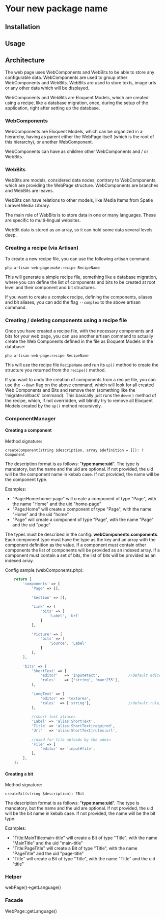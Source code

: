 # Your new package name

## Installation

## Usage

## Architecture

The web page uses WebComponents and WebBits to be able to store any configurable data. WebComponents
are used to group other WebComponents and WebBits. WebBits are used to store texts, image urls or
any other data which will be displayed.

WebComponents and WebBits are Eloquent Models, which are created using a recipe, like a database
migration, once, during the setup of the application, right after setting up the database.

### WebComponents

WebComponents are Eloquent Models, which can be organized in a hierarchy, having as parent either the
WebPage itself (which is the root of this hierarchy), or another WebComponent.

WebComponents can have as children other WebComponents and / or WebBits.

### WebBits

WebBits are models, considered data nodes, contrary to WebComponents, which are providing the WebPage
structure. WebComponents are branches and WebBits are leaves.

WebBits can have relations to other models, like Media Items from Spatie Laravel Media Library.

The main role of WebBits is to store data in one or many languages. These are specific to multi-lingual
websites.

WebBit data is stored as an array, so it can hold some data several levels deep.

### Creating a recipe (via Artisan)

To create a new recipe file, you can use the following artisan command:

`php artisan web-page:make:recipe RecipeName`

This will generate a simple recipe file, something like a database migration, where you can define
the list of components and bits to be created at root level and their component and bit structures.

If you want to create a complex recipe, defining the components, aliases and bit aliases, you can
add the flag `--complex` to the above artisan command.

### Creating / deleting components using a recipe file

Once you have created a recipe file, with the necessary components and bits for your web page,
you can use another artisan command to actually create the Web Components defined in the file as
Eloquent Models in the database:

`php artisan web-page:recipe RecipeName`

This will use the recipe file `RecipeName` and run its `up()` method to create the structure you returned
from the `recipe()` method.

If you want to undo the creation of components from a recipe file, you can use the `--down` flag
on the above command, which will look for all created Web Components and Bits and remove them
(something like the 'migrate:rollback' command). This basically just runs the `down()` method of the
recipe, which, if not overridden, will blindly try to remove all Eloquent Models created by the `up()`
method recursively.

### ComponentManager

#### Creating a component

Method signature:

`createComponent(string $description, array $definition = []): ?Component`

The description format is as follows: "**type:name:uid**". The type is mandatory, but the
name and the uid are optional. If not provided, the uid will be the component name in
kebab case. If not provided, the name will be the component type.

Examples:

- "Page:Home:home-page" will create a component of type "Page", with the name "Home"
and the uid "home-page"
- "Page:Home" will create a component of type "Page", with the name "Home" and the uid "home"
- "Page" will create a component of type "Page", with the name "Page" and the uid "page"

The types must be described in the config: **webComponents.components**. Each component type
must have the type as the key and an array with the component definition as the value. If a
component must contain other components the list of components will be provided as an indexed
array. If a component must contain a set of bits, the list of bits will be provided as an
indexed array.

Config sample (webComponents.php):

```php
    return [
        'components' => [
            'Page' => [],
            
            'Section' => [],
            
            'Link' => [
                'bits' => [
                    'Label', 'Url'
                ]
            ],
            
            'Picture' => [
                'bits' => [
                    'Source', 'Label'
                ]
            ],
        ],
        
        'bits' => [
            'ShortText' => [
                'editor'   => 'input#text',				//default editor, so it can be omitted
                'rules'    => ['string', 'max:255'],
            ],
            
            'LongText' => [
                'editor' => 'textarea',
                'rules'  => ['string'],					//default rule, so it can be omitted
            ],
            
            //short text aliases
            'Label' => 'alias:ShortText',
            'Title' => 'alias:ShortText|required',
            'Url'   => 'alias:ShortText|rules:url',
            
            //used for file uploads by the admin
            'File' => [
                'editor' => 'input#file',
            ],
        ],
    ];
```


#### Creating a bit

Method signature:

`createBit(string $description): ?Bit`

The description format is as follows: "**type:name:uid**". The type is mandatory, but the
name and the uid are optional. If not provided, the uid will be the bit name in
kebab case. If not provided, the name will be the bit type.

Examples:

- "Title:MainTitle:main-title" will create a Bit of type "Title", with the name "MainTitle"
  and the uid "main-title"
- "Title:PageTitle" will create a Bit of type "Title", with the name "PageTitle" and 
  the uid "page-title"
- "Title" will create a Bit of type "Title", with the name "Title" and the uid "title"



### Helper

webPage()->getLanguage()

### Facade

WebPage::getLanguage()